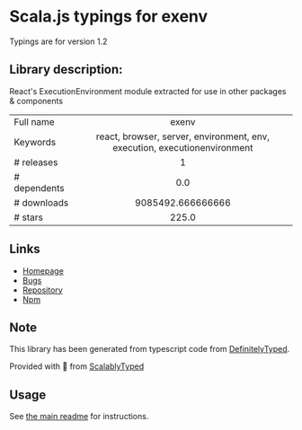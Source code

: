 
# Scala.js typings for exenv

Typings are for version 1.2

## Library description:
React's ExecutionEnvironment module extracted for use in other packages & components

|                    |                 |
| ------------------ | :-------------: |
| Full name          | exenv |
| Keywords           | react, browser, server, environment, env, execution, executionenvironment |
| # releases         | 1 |
| # dependents       | 0.0 |
| # downloads        | 9085492.666666666 |
| # stars            | 225.0 |

## Links
- [Homepage](https://github.com/JedWatson/exenv)
- [Bugs](https://github.com/JedWatson/exenv/issues)
- [Repository](https://github.com/JedWatson/exenv)
- [Npm](https://www.npmjs.com/package/exenv)
    


## Note
This library has been generated from typescript code from [DefinitelyTyped](https://definitelytyped.org).

Provided with :purple_heart: from [ScalablyTyped](https://github.com/oyvindberg/ScalablyTyped)

## Usage
See [the main readme](../../readme.md) for instructions.


